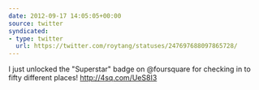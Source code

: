 ```yaml
---
date: 2012-09-17 14:05:05+00:00
source: twitter
syndicated:
- type: twitter
  url: https://twitter.com/roytang/statuses/247697688097865728/
---
```


I just unlocked the "Superstar" badge on @foursquare for checking in to fifty different places! http://4sq.com/UeS8I3
